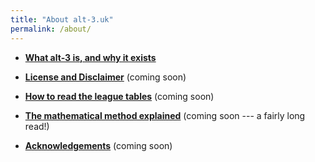 ```yaml
---
title: "About alt-3.uk"
permalink: /about/
---
```


- [**What alt-3 is, and why it exists**](what-why) 

- [**License and Disclaimer**](license) (coming soon)
 
- [**How to read the league tables**](tables-explained) (coming soon)
 
- [**The mathematical method explained**](the-maths) (coming soon --- a fairly long read!)
    
- [**Acknowledgements**](acknowledgements) (coming soon)

